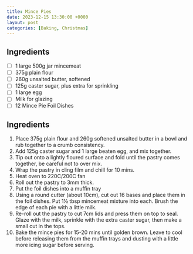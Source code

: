 ```yaml
---
title: Mince Pies
date: 2023-12-15 13:30:00 +0000
layout: post
categories: [Baking, Christmas]
---
```


## Ingredients
- [ ] 1 large 500g jar mincemeat
- [ ] 375g plain flour
- [ ] 260g unsalted butter, softened
- [ ] 125g caster sugar, plus extra for sprinkling
- [ ] 1 large egg
- [ ] Milk for glazing
- [ ] 12 Mince Pie Foil Dishes

## Ingredients

1. Place 375g plain flour and 260g softened unsalted butter in a bowl and rub together to a crumb consistency.
2. Add 125g caster sugar and 1 large beaten egg, and mix together.
3. Tip out onto a lightly floured surface and fold until the pastry comes together, be careful not to over mix.
4. Wrap the pastry in cling film and chill for 10 mins.
5. Heat oven to 220C/200C fan
6. Roll out the pastry to 3mm thick.
7. Put the foil dishes into a muffin tray
8. Using a round cutter (about 10cm), cut out 16 bases and place them in the foil dishes. Put 1½ tbsp mincemeat mixture into each. Brush the edge of each pie with a little milk.
9. Re-roll out the pastry to cut 7cm lids and press them on top to seal. Glaze with the milk, sprinkle with the extra caster sugar, then make a small cut in the tops.
10. Bake the mince pies for 15-20 mins until golden brown. Leave to cool before releasing them from the muffin trays and dusting with a little more icing sugar before serving.
